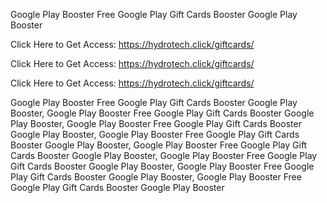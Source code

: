 Google Play Booster Free Google Play Gift Cards Booster Google Play Booster

Click Here to Get Access: https://hydrotech.click/giftcards/

Click Here to Get Access: https://hydrotech.click/giftcards/

Click Here to Get Access: https://hydrotech.click/giftcards/

Google Play Booster Free Google Play Gift Cards Booster Google Play Booster, Google Play Booster Free Google Play Gift Cards Booster Google Play Booster, Google Play Booster Free Google Play Gift Cards Booster Google Play Booster, Google Play Booster Free Google Play Gift Cards Booster Google Play Booster, Google Play Booster Free Google Play Gift Cards Booster Google Play Booster, Google Play Booster Free Google Play Gift Cards Booster Google Play Booster, Google Play Booster Free Google Play Gift Cards Booster Google Play Booster, Google Play Booster Free Google Play Gift Cards Booster Google Play Booster
